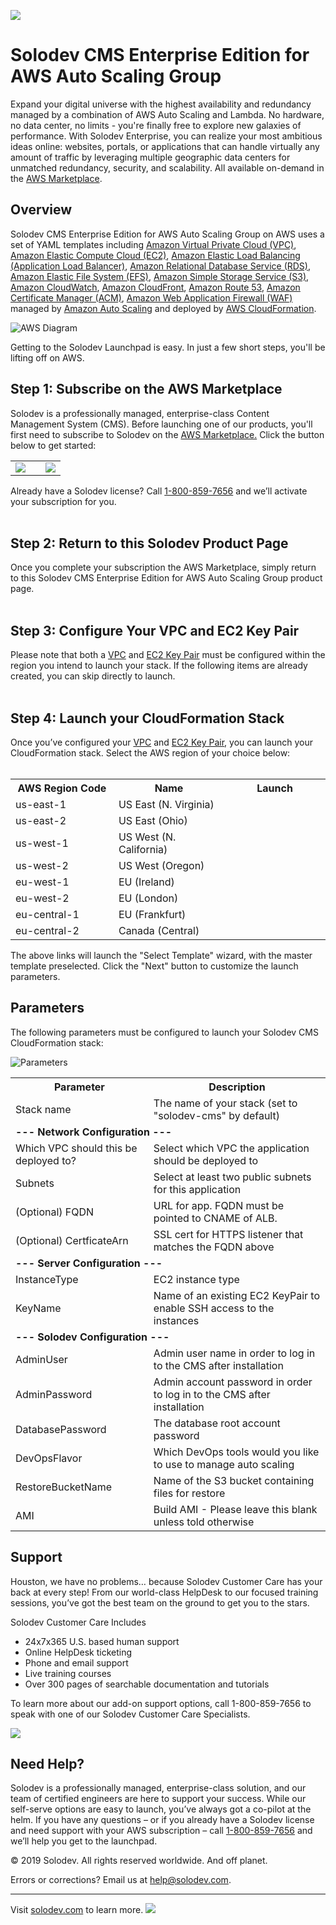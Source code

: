 ﻿<a href="https://aws.amazon.com/marketplace/pp/B01LXZKO21?qid=1534773581495&sr=0-1&ref_=srh_res_product_title"><img src="images/Solodev_Lite_Header.jpg"/></a>

# Solodev CMS Enterprise Edition for AWS Auto Scaling Group
Expand your digital universe with the highest availability and redundancy managed by a combination of AWS Auto Scaling and Lambda. No hardware, no data center, no limits - you're finally free to explore new galaxies of performance. With Solodev Enterprise, you can realize your most ambitious ideas online: websites, portals, or applications that can handle virtually any amount of traffic by leveraging multiple geographic data centers for unmatched redundancy, security, and scalability. All available on-demand in the <a href="https://aws.amazon.com/marketplace/pp/B01LXZKO21?qid=1534773581495&sr=0-1&ref_=srh_res_product_title">AWS Marketplace</a>.

## Overview
Solodev CMS Enterprise Edition for AWS Auto Scaling Group on AWS uses a set of YAML templates including [Amazon Virtual Private Cloud (VPC)](http://docs.aws.amazon.com/AmazonVPC/latest/UserGuide/VPC_Introduction.html), [Amazon Elastic Compute Cloud (EC2)](http://docs.aws.amazon.com/AWSEC2/latest/UserGuide/concepts.html), [Amazon Elastic Load Balancing (Application Load Balancer)](https://docs.aws.amazon.com/elasticloadbalancing/latest/application/introduction.html), [Amazon Relational Database Service (RDS)](http://docs.aws.amazon.com/AmazonRDS/latest/UserGuide/Welcome.html), [Amazon Elastic File System (EFS)](http://docs.aws.amazon.com/efs/latest/ug/whatisefs.html), [Amazon Simple Storage Service (S3)](https://docs.aws.amazon.com/AmazonS3/latest/dev/Welcome.html), [Amazon CloudWatch](https://docs.aws.amazon.com/AmazonCloudWatch/latest/monitoring/WhatIsCloudWatch.html), [Amazon CloudFront](http://docs.aws.amazon.com/AmazonCloudFront/latest/DeveloperGuide/Introduction.html), [Amazon Route 53](http://docs.aws.amazon.com/Route53/latest/DeveloperGuide/Welcome.html), [Amazon Certificate Manager (ACM)](https://docs.aws.amazon.com/acm/latest/userguide/acm-overview.html), [Amazon Web Application Firewall (WAF)](https://docs.aws.amazon.com/waf/latest/developerguide/what-is-aws-waf.html) managed by [Amazon Auto Scaling](https://docs.aws.amazon.com/autoscaling/plans/userguide/what-is-aws-auto-scaling.html) and deployed by [AWS CloudFormation](http://docs.aws.amazon.com/AWSCloudFormation/latest/UserGuide/Welcome.html).

![AWS Diagram](images/Solodev_EE_AutoScaling_Architecture.jpg)

Getting to the Solodev Launchpad is easy. In just a few short steps, you'll be lifting off on AWS.


## Step 1: Subscribe on the AWS Marketplace

Solodev is a professionally managed, enterprise-class Content Management System (CMS). Before launching one of our products, you'll first need to subscribe to Solodev on the <a href="https://aws.amazon.com/marketplace/pp/B01LXZKO21?qid=1534773581495&sr=0-1&ref_=srh_res_product_title">AWS Marketplace.</a> Click the button below to get started: 
<table>
	<tr>
		<td width="60%"><a href="https://aws.amazon.com/marketplace/pp/B01LXZKO21?qid=1534773581495&sr=0-1&ref_=srh_res_product_title"><img src="images/AWS_Marketplace_Logo.jpg" /></a></td>
		<td><a href="https://aws.amazon.com/marketplace/pp/B01LXZKO21?qid=1534773581495&sr=0-1&ref_=srh_res_product_title"><img src="images/Subscribe_Large.jpg" /></a></td>
	</tr>
</table>


Already have a Solodev license? Call <a href="tel:1.800.859.7656">1-800-859-7656</a> and we’ll activate your subscription for you.<br /><br />

## Step 2: Return to this Solodev Product Page
Once you complete your subscription the AWS Marketplace, simply return to this Solodev CMS Enterprise Edition for AWS Auto Scaling Group product page.<br/><br />

## Step 3: Configure Your VPC and EC2 Key Pair
Please note that both a <a href="http://docs.aws.amazon.com/AmazonVPC/latest/UserGuide/VPC_Introduction.html">VPC</a> and <a href="http://docs.aws.amazon.com/AWSEC2/latest/UserGuide/concepts.html">EC2 Key Pair</a> must be configured within the region you intend to launch your stack. If the following items are already created, you can skip directly to launch.<br/><br />

## Step 4: Launch your CloudFormation Stack
Once you’ve configured your <a href="http://docs.aws.amazon.com/AmazonVPC/latest/UserGuide/VPC_Introduction.html">VPC</a> and <a href="http://docs.aws.amazon.com/AWSEC2/latest/UserGuide/concepts.html">EC2 Key Pair</a>, you can launch your CloudFormation stack. Select the AWS region of your choice below:<br/><br/>

<table>
	<tr>
		<th width="299">AWS Region Code</td>
		<th width="299">Name</td>
		<th width="299" align="center">Launch</td>
	</tr>
	<tr>
		<td>us-east-1</td>
		<td>US East (N. Virginia)</td>
		<td align="center"><!--<a href="https://console.aws.amazon.com/cloudformation/home?region=us-east-1#/stacks/new?stackName=solodev-cms&templateURL=https://s3.amazonaws.com/solodev-aws-ha/aws/solodev-enterprise-cluster.yaml"><img src="images/Solodev_LaunchStack.png" width="200" />--></td>
	</tr>
	<tr>
		<td>us-east-2</td>
		<td>US East (Ohio)</td>
		<td align="center"><!-- <a href="#"><img src="images/Solodev_LaunchStack.png" width="200" />--></td>
	</tr>
	<tr>
		<td>us-west-1</td>
		<td>US West (N. California)</td>
		<td align="center"><!-- <a href="#"><img src="images/Solodev_LaunchStack.png" width="200" />--></td>
	</tr>
	<tr>
		<td>us-west-2</td>
		<td>US West (Oregon)</td>
		<td align="center"><!-- <a href="#"><img src="images/Solodev_LaunchStack.png" width="200" />--></td>
	</tr>
	<tr>
		<td>eu-west-1</td>
		<td>EU (Ireland)</td>
		<td align="center"><!-- <a href="#"><img src="images/Solodev_LaunchStack.png" width="200" />--></td>
	</tr>
	<tr>
		<td>eu-west-2</td>
		<td>EU (London)</td>
		<td align="center"><!-- <a href="#"><img src="images/Solodev_LaunchStack.png" width="200" />--></td>
	</tr>
	<tr>
		<td>eu-central-1</td>
		<td>EU (Frankfurt)</td>
		<td align="center"><!-- <a href="#"><img src="images/Solodev_LaunchStack.png" width="200" />--></td>
	</tr>
	<tr>
		<td>eu-central-2</td>
		<td>Canada (Central)</td>
		<td align="center"><!-- <a href="#"><img src="images/Solodev_LaunchStack.png" width="200" />--></td>
	</tr>
</table>
The above links will launch the "Select Template" wizard, with the master template preselected. Click the "Next" button to customize the launch parameters.

## Parameters

The following parameters must be configured to launch your Solodev CMS CloudFormation stack:

![Parameters](images/parameters-cluster.jpg)

<table>
	<tr>
		<th width="300">Parameter</th>
		<th width="598">Description</th>
	</tr>
	<tr>
		<td>Stack name</td>
		<td> The name of your stack (set to "solodev-cms" by default)</td>
	</tr>
	<tr>
		<td colspan="2"><strong>--- Network Configuration ---</strong></td>
	</tr>
	<tr>
		<td>Which VPC should this be deployed to?</td>
		<td>Select which VPC the application should be deployed to</td>
	</tr>
	<tr>
		<td>Subnets</td>
		<td>Select at least two public subnets for this application</td>
	</tr>
	<tr>
		<td>(Optional) FQDN</td>
		<td>URL for app. FQDN must be pointed to CNAME of ALB.</td>
	</tr>
	<tr>
		<td>(Optional) CertficateArn</td>
		<td>SSL cert for HTTPS listener that matches the FQDN above</td>
	</tr>
	<tr>
		<td colspan="2"><strong>--- Server Configuration ---</strong></td>
	</tr>
	<tr>
		<td>InstanceType</td>
		<td>EC2 instance type</td>
	</tr>
	<tr>
		<td>KeyName </td>
		<td>Name of an existing EC2 KeyPair to enable SSH access to the instances</td>
	</tr>
	<tr>
		<td colspan="2"><strong>--- Solodev Configuration ---</strong></td>
	</tr>
	<tr>
		<td>AdminUser</td>
		<td>Admin user name in order to log in to the CMS after installation</td>
	</tr>
	<tr>
		<td>AdminPassword</td>
		<td>Admin account password in order to log in to the CMS after installation</td>
	</tr>
	<tr>
		<td>DatabasePassword</td>
		<td>The database root account password</td>
	</tr>
	<tr>
		<td>DevOpsFlavor</td>
		<td>Which DevOps tools would you like to use to manage auto scaling</td>
	</tr>
	<tr>
		<td>RestoreBucketName</td>
		<td>Name of the S3 bucket containing files for restore</td>
	</tr>
	<tr>
		<td>AMI</td>
		<td>Build AMI - Please leave this blank unless told otherwise</td>
	</tr>
</table>


## Support
Houston, we have no problems… because Solodev Customer Care has your back at every step! From our world-class HelpDesk to our focused training sessions, you’ve got the best team on the ground to get you to the stars. 

Solodev Customer Care Includes
* 24x7x365 U.S. based human support
* Online HelpDesk ticketing
* Phone and email support
* Live training courses
* Over 300 pages of searchable documentation and tutorials

To learn more about our add-on support options, call 1-800-859-7656 to speak with one of our Solodev Customer Care Specialists.

<a href="https://www.solodev.com/product/support.stml"><img src="images/Solodev_Git_Support.jpg"/></a>


## Need Help?

Solodev is a professionally managed, enterprise-class solution, and our team of certified engineers are here to support your success. While our self-serve options are easy to launch, you’ve always got a co-pilot at the helm. If you have any questions – or if you already have a Solodev license and need support with your AWS subscription – call <a href="tel:1.800.859.7656">1-800-859-7656</a> and we’ll help you get to the launchpad.


© 2019 Solodev. All rights reserved worldwide. And off planet. 

Errors or corrections? Email us at help@solodev.com.

---
Visit [solodev.com](https://www.solodev.com/) to learn more. <img src="https://www.google-analytics.com/collect?v=1&tid=UA-3849724-1&cid=1&t=event&ec=github_aws&ea=main&cs=github&cm=github&cn=github_aws" />
